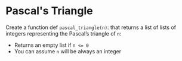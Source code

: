 # Pascal's Triangle

Create a function def `pascal_triangle(n)`: that returns a list of lists of integers representing the Pascal’s triangle of `n`:

- Returns an empty list if `n <= 0`
- You can assume `n` will be always an integer
